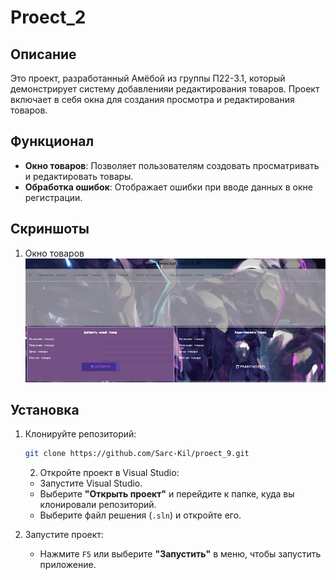 # Proect_2

## Описание

Это проект, разработанный Амёбой из группы П22-3.1, который демонстрирует систему добавленияи редактирования товаров. Проект включает в себя окна для создания просмотра и редактирования товаров.

## Функционал

- **Окно товаров**: Позволяет пользователям создовать просматривать и редактировать товары.
- **Обработка ошибок**: Отображает ошибки при вводе данных в окне регистрации.


## Скриншоты

   1. Окно товаров
![](https://github.com/Sarc-Kil/Proect_9/blob/master/screnchot/Снимок9.PNG)
## Установка

1. Клонируйте репозиторий:
   ```bash
   git clone https://github.com/Sarc-Kil/proect_9.git
    ```
   2. Откройте проект в Visual Studio:
   - Запустите Visual Studio.
   - Выберите **"Открыть проект"** и перейдите к папке, куда вы клонировали репозиторий.
   - Выберите файл решения (`.sln`) и откройте его.

6. Запустите проект:
   - Нажмите `F5` или выберите **"Запустить"** в меню, чтобы запустить приложение.
